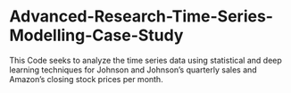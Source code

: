# Advanced-Research-Time-Series-Modelling-Case-Study
This Code seeks to analyze the time series data using statistical and deep learning techniques for Johnson and Johnson’s quarterly sales and Amazon’s closing stock prices per month.
